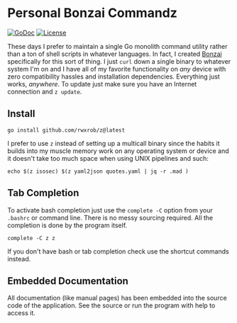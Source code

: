 # Personal Bonzai Commandz

[![GoDoc](https://godoc.org/github.com/rwxrob/cmds?status.svg)](https://godoc.org/github.com/rwxrob/z)
[![License](https://img.shields.io/badge/license-Apache2-brightgreen.svg)](LICENSE)

These days I prefer to maintain a single Go monolith command utility
rather than a ton of shell scripts in whatever languages. In fact, I
created [Bonzai](https://github.com/rwxrob/bonzai) specifically for this
sort of thing. I just `curl` down a single binary to whatever system I'm
on and I have all of my favorite functionality on *any* device with zero
compatibility hassles and installation dependencies. Everything just
works, *anywhere*. To update just make sure you have an Internet
connection and `z update`.

## Install

```
go install github.com/rwxrob/z@latest
```

I prefer to use `z` instead of setting up a multicall binary since the
habits it builds into my muscle memory work on any operating system or
device and it doesn't take too much space when using UNIX pipelines and
such:

```
echo $(z isosec) $(z yaml2json quotes.yaml | jq -r .mad )
```

## Tab Completion

To activate bash completion just use the `complete -C` option from your
`.bashrc` or command line. There is no messy sourcing required. All the
completion is done by the program itself.

```
complete -C z z
```

If you don't have bash or tab completion check use the shortcut
commands instead.

## Embedded Documentation

All documentation (like manual pages) has been embedded into the source
code of the application. See the source or run the program with help to
access it.
